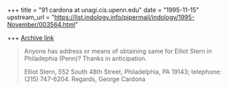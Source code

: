 +++
title = "91 cardona at unagi.cis.upenn.edu"
date = "1995-11-15"
upstream_url = "https://list.indology.info/pipermail/indology/1995-November/003564.html"

+++
[Archive link](https://list.indology.info/pipermail/indology/1995-November/003564.html)

>Anyone has address or means of obtaining same for Elliot Stern in
>Philadephia (Penn)?
>Thanks in anticipation.
>
> Elliot Stern, 552 South 48th Street, Philadelphia, PA 19143; telephone:
>(215) 747-6204.  Regards, George Cardona







